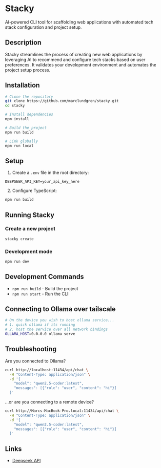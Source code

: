 # Stacky

AI-powered CLI tool for scaffolding web applications with automated tech stack configuration and project setup.

## Description

Stacky streamlines the process of creating new web applications by leveraging AI to recommend and configure tech stacks based on user preferences. It validates your development environment and automates the project setup process.

## Installation

```sh
# Clone the repository
git clone https://github.com/marclundgren/stacky.git
cd stacky

# Install dependencies
npm install

# Build the project
npm run build

# Link globally
npm run local
```

## Setup

1. Create a `.env` file in the root directory:

```
DEEPSEEK_API_KEY=your_api_key_here
```

2. Configure TypeScript:

```sh
npm run build
```

## Running Stacky

### Create a new project

```sh
stacky create
```

### Development mode

```sh
npm run dev
```

## Development Commands

- `npm run build` - Build the project
- `npm run start` - Run the CLI

## Connecting to Ollama over tailscale

```sh
# On the device you wish to host ollama service...
# 1. quick ollama if its running
# 2. host the service over all network bindings
OLLAMA_HOST=0.0.0.0 ollama serve
```

## Troubleshooting

Are you connected to Ollama?

```sh
curl http://localhost:11434/api/chat \
  -H "Content-Type: application/json" \
  -d '{
    "model": "qwen2.5-coder:latest",
    "messages": [{"role": "user", "content": "hi"}]
  }'
```

...or are you connecting to a remote device?

```sh
curl http://Marcs-MacBook-Pro.local:11434/api/chat \
  -H "Content-Type: application/json" \
  -d '{
    "model": "qwen2.5-coder:latest",
    "messages": [{"role": "user", "content": "hi"}]
  }'
```

## Links

- [Deepseek API](https://api-docs.deepseek.com/)
